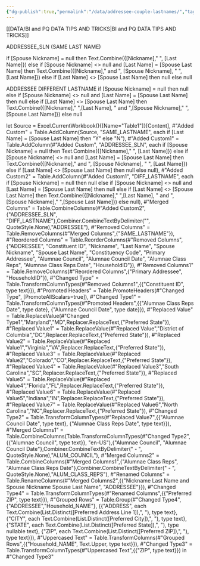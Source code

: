 ```yaml
---
{"dg-publish":true,"permalink":"/data/addressee-couple-lastnames/","tags":["Power_query","Data"]}
---
```


[[DATA/BI and PQ DATA TIPS AND TRICKS\|BI and PQ DATA TIPS AND TRICKS]]

ADDRESSEE_SLN (SAME LAST NAME)

if [Spouse Nickname] = null then 
Text.Combine({[Nickname]," ", [Last Name]})
else if [Spouse Nickname] <> null and [Last Name] = [Spouse Last Name] then 
Text.Combine({[Nickname]," and ", [Spouse Nickname], " ", [Last Name]}) 
else if [Last Name] <> [Spouse Last Name] then null 
else null

ADDRESSEE DIFFERENT LASTNAME
if [Spouse Nickname] = null then 
null
else if [Spouse Nickname] <> null and [Last Name] = [Spouse Last Name] then 
null
else if [Last Name] <> [Spouse Last Name] then 
Text.Combine({[Nickname]," ",[Last Name], " and ",[Spouse Nickname]," ",[Spouse Last Name]})
else null


let
    Source = Excel.CurrentWorkbook(){[Name="Table1"]}[Content],
    #"Added Custom" = Table.AddColumn(Source, "SAME_LASTNAME", each if [Last Name] = [Spouse Last Name] then "Y" else "N"),
    #"Added Custom1" = Table.AddColumn(#"Added Custom", "ADDRESSEE_SLN", each if [Spouse Nickname] = null then 
Text.Combine({[Nickname]," ", [Last Name]})
else if [Spouse Nickname] <> null and [Last Name] = [Spouse Last Name] then 
Text.Combine({[Nickname]," and ", [Spouse Nickname], " ", [Last Name]}) 
else if [Last Name] <> [Spouse Last Name] then null 
else null),
    #"Added Custom2" = Table.AddColumn(#"Added Custom1", "DIFF_LASTNAME", each if [Spouse Nickname] = null then 
null
else if [Spouse Nickname] <> null and [Last Name] = [Spouse Last Name] then 
null
else if [Last Name] <> [Spouse Last Name] then 
Text.Combine({[Nickname]," ",[Last Name], " and ",[Spouse Nickname]," ",[Spouse Last Name]})
else null),
    #"Merged Columns" = Table.CombineColumns(#"Added Custom2",{"ADDRESSEE_SLN", "DIFF_LASTNAME"},Combiner.CombineTextByDelimiter("", QuoteStyle.None),"ADDRESSEE"),
    #"Removed Columns" = Table.RemoveColumns(#"Merged Columns",{"SAME_LASTNAME"}),
    #"Reordered Columns" = Table.ReorderColumns(#"Removed Columns",{"ADDRESSEE", "Constituent ID", "Nickname", "Last Name", "Spouse Nickname", "Spouse Last Name", "Constituency Code", "Primary Addressee", "Alumnae Council", "Alumnae Council Date", "Alumnae Class Reps", "Alumnae Class Reps Date", "HouseholdID"}),
    #"Removed Columns1" = Table.RemoveColumns(#"Reordered Columns",{"Primary Addressee", "HouseholdID"}),
    #"Changed Type" = Table.TransformColumnTypes(#"Removed Columns1",{{"Constituent ID", type text}}),
    #"Promoted Headers" = Table.PromoteHeaders(#"Changed Type", [PromoteAllScalars=true]),
    #"Changed Type1" = Table.TransformColumnTypes(#"Promoted Headers",{{"Alumnae Class Reps Date", type date}, {"Alumnae Council Date", type date}}),
    #"Replaced Value" = Table.ReplaceValue(#"Changed Type1","Maryland","MD",Replacer.ReplaceText,{"Preferred State"}),
    #"Replaced Value1" = Table.ReplaceValue(#"Replaced Value","District of Columbia","DC",Replacer.ReplaceText,{"Preferred State"}),
    #"Replaced Value2" = Table.ReplaceValue(#"Replaced Value1","Virginia","VA",Replacer.ReplaceText,{"Preferred State"}),
    #"Replaced Value3" = Table.ReplaceValue(#"Replaced Value2","Colorado","CO",Replacer.ReplaceText,{"Preferred State"}),
    #"Replaced Value4" = Table.ReplaceValue(#"Replaced Value3","South Carolina","SC",Replacer.ReplaceText,{"Preferred State"}),
    #"Replaced Value5" = Table.ReplaceValue(#"Replaced Value4","Florida","FL",Replacer.ReplaceText,{"Preferred State"}),
    #"Replaced Value6" = Table.ReplaceValue(#"Replaced Value5","Indiana","IN",Replacer.ReplaceText,{"Preferred State"}),
    #"Replaced Value7" = Table.ReplaceValue(#"Replaced Value6","North Carolina","NC",Replacer.ReplaceText,{"Preferred State"}),
    #"Changed Type2" = Table.TransformColumnTypes(#"Replaced Value7",{{"Alumnae Council Date", type text}, {"Alumnae Class Reps Date", type text}}),
    #"Merged Columns1" = Table.CombineColumns(Table.TransformColumnTypes(#"Changed Type2", {{"Alumnae Council", type text}}, "en-US"),{"Alumnae Council", "Alumnae Council Date"},Combiner.CombineTextByDelimiter(" - ", QuoteStyle.None),"ALUM_COUNCIL"),
    #"Merged Columns2" = Table.CombineColumns(#"Merged Columns1",{"Alumnae Class Reps", "Alumnae Class Reps Date"},Combiner.CombineTextByDelimiter(" - ", QuoteStyle.None),"ALUM_CLASS_REPS"),
    #"Renamed Columns" = Table.RenameColumns(#"Merged Columns2",{{"Nickname Last Name and Spouse Nickname Spouse Last Name", "ADDRESSEE"}}),
    #"Changed Type4" = Table.TransformColumnTypes(#"Renamed Columns",{{"Preferred ZIP", type text}}),
    #"Grouped Rows" = Table.Group(#"Changed Type4", {"ADDRESSEE","Household_NAME"}, {{"ADDRESS", each Text.Combine(List.Distinct([Preferred Address Line 1]),", "), type text}, {"CITY", each Text.Combine(List.Distinct([Preferred City]),", "), type text}, {"STATE", each Text.Combine(List.Distinct([Preferred State]),", "), type nullable text}, {"ZIP", each Text.Combine(List.Distinct([Preferred ZIP]),", "), type text}}),
    #"Uppercased Text" = Table.TransformColumns(#"Grouped Rows",{{"Household_NAME", Text.Upper, type text}}),
    #"Changed Type3" = Table.TransformColumnTypes(#"Uppercased Text",{{"ZIP", type text}})
in
    #"Changed Type3"